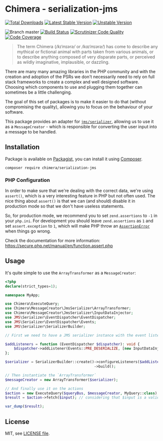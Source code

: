 # Chimera - serialization-jms

[![Total Downloads](https://img.shields.io/packagist/dt/chimera/serialization-jms.svg?style=flat-square)](https://packagist.org/packages/chimera/serialization-jms)
[![Latest Stable Version](https://img.shields.io/packagist/v/chimera/serialization-jms.svg?style=flat-square)](https://packagist.org/packages/chimera/serialization-jms)
[![Unstable Version](https://img.shields.io/packagist/vpre/chimera/serialization-jms.svg?style=flat-square)](https://packagist.org/packages/chimera/serialization-jms)

![Branch master](https://img.shields.io/badge/branch-master-brightgreen.svg?style=flat-square)
[![Build Status](https://img.shields.io/travis/com/chimeraphp/serialization-jms/master.svg?style=flat-square)](http://travis-ci.com/chimeraphp/serialization-jms)
[![Scrutinizer Code Quality](https://img.shields.io/scrutinizer/g/chimeraphp/serialization-jms/master.svg?style=flat-square)](https://scrutinizer-ci.com/g/chimeraphp/serialization-jms/?branch=master)
[![Code Coverage](https://img.shields.io/scrutinizer/coverage/g/chimeraphp/serialization-jms/master.svg?style=flat-square)](https://scrutinizer-ci.com/g/chimeraphp/serialization-jms/?branch=master)

> The term Chimera (_/kɪˈmɪərə/_ or _/kaɪˈmɪərə/_) has come to describe any
mythical or fictional animal with parts taken from various animals, or to
describe anything composed of very disparate parts, or perceived as wildly
imaginative, implausible, or dazzling.

There are many many amazing libraries in the PHP community and with the creation
and adoption of the PSRs we don't necessarily need to rely on full stack
frameworks to create a complex and well designed software. Choosing which
components to use and plugging them together can sometimes be a little
challenging.

The goal of this set of packages is to make it easier to do that (without
compromising the quality), allowing you to focus on the behaviour of your
software.

This package provides an adapter for [`jms/serializer`](https://github.com/schmittjoh/serializer),
allowing us to use it as a `MessageCreator` - which is responsible for converting
the user input into a message to be handled.

## Installation

Package is available on [Packagist](http://packagist.org/packages/chimera/serialization-jms),
you can install it using [Composer](http://getcomposer.org).

```shell
composer require chimera/serialization-jms
```

### PHP Configuration

In order to make sure that we're dealing with the correct data, we're using `assert()`,
which is a very interesting feature in PHP but not often used. The nice thing
about `assert()` is that we can (and should) disable it in production mode so
that we don't have useless statements.

So, for production mode, we recommend you to set `zend.assertions` to `-1` in your `php.ini`.
For development you should leave `zend.assertions` as `1` and set `assert.exception` to `1`, which
will make PHP throw an [`AssertionError`](https://secure.php.net/manual/en/class.assertionerror.php)
when things go wrong.

Check the documentation for more information: https://secure.php.net/manual/en/function.assert.php

## Usage

It's quite simple to use the `ArrayTransformer` as a `MessageCreator`:

```php
<?php
declare(strict_types=1);

namespace MyApp;

use Chimera\ExecuteQuery;
use Chimera\MessageCreator\JmsSerializer\ArrayTransformer;
use Chimera\MessageCreator\JmsSerializer\InputDataInjector;
use JMS\Serializer\EventDispatcher\EventDispatcher;
use JMS\Serializer\EventDispatcher\Events;
use JMS\Serializer\SerializerBuilder;

// First we need to have a JMS serializer instance with the event listener set

$addListeners = function (EventDispatcher $dispatcher): void {
    $dispatcher->addListener(Events::PRE_DESERIALIZE, [new InputDataInjector(), 'injectData']);
};

$serializer = SerializerBuilder::create()->configureListeners($addListeners)
                                         ->build();

// Then instantiate the `ArrayTransformer`
$messageCreator = new ArrayTransformer($serializer);

// And finally use it on the actions
$action = new ExecuteQuery($queryBus, $messageCreator, MyQuery::class); // considering that $queryBus is a valid instance of `ServiceBus`
$result = $action->fetch($input); // considering that $input is a valid instance of `Input`

var_dump($result);
```

## License

MIT, see [LICENSE file](https://github.com/chimeraphp/serialization-jms/blob/master/LICENSE).
